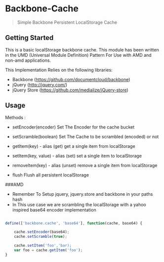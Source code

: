 # Backbone-Cache

> Simple Backbone Persistent LocalStorage Cache

## Getting Started

This is a basic localStorage backbone cache. This module has been written in the UMD (Universal Module Definition) Pattern For Use with AMD and non-amd applications.

This Implementation Relies on the following libraries:

- Backbone (https://github.com/documentcloud/backbone)
- jQuery (http://jquery.com/)
- jQuery Store (https://github.com/medialize/jQuery-store)

## Usage

Methods :

  - setEncoder(encoder)
    Set The Encoder for the cache bucket

  - setScramble(boolean)
    Set The Cache to be scrambled (encoded) or not

  - getItem(key) - alias (get)
    get a single item from localStorage

  - setItem(key, value) - alias (set)
    set a single item to localStorage

  - removeItem(key) - alias (unset)
    remove a single item from localStorage

  - flush
    Flush all persistent localStorage

###AMD
  - Remember To Setup jquery, jquery.store and backbone in your paths hash
  - In This use case we are scrambling the localStorage with a yahoo inspired base64 encoder implementation

```js

define(['backbone.cache', 'base64'], function(cache, base64) {

    cache.setEncoder(base64);
    cache.setScramble(true);

    cache.setItem('foo','bar);
    var foo = cache.getItem('foo');
}
```
